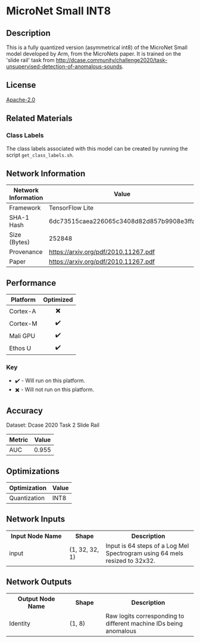 # MicroNet Small INT8

## Description
This is a fully quantized version (asymmetrical int8) of the MicroNet Small model developed by Arm, from the MicroNets paper. It is trained on the 'slide rail' task from http://dcase.community/challenge2020/task-unsupervised-detection-of-anomalous-sounds.

## License
[Apache-2.0](https://spdx.org/licenses/Apache-2.0.html)

## Related Materials
### Class Labels
The class labels associated with this model can be created by running the script `get_class_labels.sh`.

## Network Information
| Network Information |  Value         |
|---------------------|----------------|
|  Framework          | TensorFlow Lite |
|  SHA-1 Hash         | 6dc73515caea226065c3408d82d857b9908e3ffa |
|  Size (Bytes)       | 252848 |
|  Provenance         | https://arxiv.org/pdf/2010.11267.pdf |
|  Paper              | https://arxiv.org/pdf/2010.11267.pdf |

## Performance
| Platform | Optimized |
|----------|:---------:|
| Cortex-A |:heavy_multiplication_x:         |
| Cortex-M |:heavy_check_mark:         |
| Mali GPU |:heavy_check_mark:         |
| Ethos U  |:heavy_check_mark:         |

### Key
* :heavy_check_mark: - Will run on this platform.
* :heavy_multiplication_x: - Will not run on this platform.

## Accuracy
Dataset: Dcase 2020 Task 2 Slide Rail

| Metric | Value |
|--------|-------|
| AUC | 0.955 |

## Optimizations
| Optimization |  Value  |
|--------------|---------|
| Quantization | INT8 |

## Network Inputs
<table>
    <tr>
        <th width="200">Input Node Name</th>
        <th width="100">Shape</th>
        <th width="300">Description</th>
    </tr>
    <tr>
        <td>input</td>
        <td>(1, 32, 32, 1)</td>
        <td>Input is 64 steps of a Log Mel Spectrogram using 64 mels resized to 32x32.</td> 
    </tr>
</table>

## Network Outputs
<table>
    <tr>
        <th width="200">Output Node Name</th>
        <th width="100">Shape</th>
        <th width="300">Description</th>
    </tr>
    <tr>
        <td>Identity</td>
        <td>(1, 8)</td>
        <td>Raw logits corresponding to different machine IDs being anomalous</td> 
    </tr>
</table>
